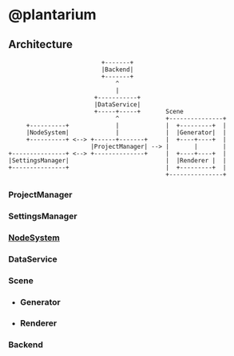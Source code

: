 # @plantarium

## Architecture

```
                          +-------+
                          |Backend|
                          +-------+
                              ^
                              |
                        +-----------+
                        |DataService|
                        +-----+-----+       Scene
                              ^             +---------------+
     +----------+             |             |  +---------+  |
     |NodeSystem|             |             |  |Generator|  |
     +----------+ <--> +------+-------+     |  +----+----+  |
                       |ProjectManager| --> |       |       |
+---------------+ <--> +--------------+     |  +----+----+  |
|SettingsManager|                           |  |Renderer |  |
+---------------+                           |  +---------+  |
                                            +---------------+
```

### ProjectManager

### SettingsManager

### [NodeSystem](packages/nodesystem/README.md)

### DataService

### Scene

- ### Generator
- ### Renderer

### Backend
